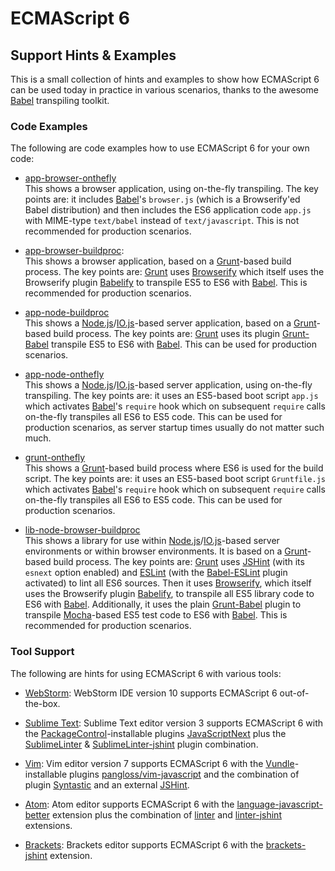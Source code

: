 
# ECMAScript 6

## Support Hints &amp; Examples

This is a small collection of hints and examples to show how ECMAScript 6
can be used today in practice in various scenarios, thanks to the awesome
[Babel](http://babeljs.io/) transpiling toolkit.

### Code Examples

The following are code examples how to use ECMAScript 6 for your own code:

- [app-browser-onthefly](./app-browser-onthefly/)<br/>
  This shows a browser application, using on-the-fly transpiling.
  The key points are: it includes [Babel](http://babeljs.io/)'s
  `browser.js` (which is a Browserify'ed Babel distribution)
  and then includes the ES6 application code `app.js` with
  MIME-type `text/babel` instead of `text/javascript`.
  This is not recommended for production scenarios.

- [app-browser-buildproc](./app-browser-buildproc/):<br/>
  This shows a browser application, based on a [Grunt](http://gruntjs.com/)-based build process.
  The key points are: [Grunt](http://gruntjs.com/) uses
  [Browserify](http://browserify.org/) which itself uses the Browserify
  plugin [Babelify](https://github.com/babel/babelify) to transpile ES5
  to ES6 with [Babel](http://babeljs.io/).
  This is recommended for production scenarios.

- [app-node-buildproc](./app-node-buildproc/)<br/>
  This shows a [Node.js](http://nodejs.org/)/[IO.js](http://iojs.org)-based server application,
  based on a [Grunt](http://gruntjs.com/)-based build process.
  The key points are: [Grunt](http://gruntjs.com/) uses its plugin
  [Grunt-Babel]([https://www.npmjs.com/package/grunt-babel) transpile
  ES5 to ES6 with [Babel](http://babeljs.io/).
  This can be used for production scenarios.

- [app-node-onthefly](./app-node-onthefly/)<br/>
  This shows a [Node.js](http://nodejs.org/)/[IO.js](http://iojs.org)-based server application,
  using on-the-fly transpiling.
  The key points are: it uses an ES5-based boot script `app.js` which
  activates [Babel](http://babeljs.io/)'s `require` hook which on
  subsequent `require` calls on-the-fly transpiles all ES6 to ES5 code.
  This can be used for production scenarios, as server startup times
  usually do not matter such much.

- [grunt-onthefly](./grunt-onthefly/)<br/>
  This shows a [Grunt](http://gruntjs.com/)-based build process where
  ES6 is used for the build script.
  The key points are: it uses an ES5-based boot script `Gruntfile.js` which
  activates [Babel](http://babeljs.io/)'s `require` hook which on
  subsequent `require` calls on-the-fly transpiles all ES6 to ES5 code.
  This can be used for production scenarios.

- [lib-node-browser-buildproc](lib-node-browser-buildproc])<br/>
  This shows a library for use within [Node.js](http://nodejs.org/)/[IO.js](http://iojs.org)-based server
  environments or within browser environments.
  It is based on a [Grunt](http://gruntjs.com/)-based build process.
  The key points are: [Grunt](http://gruntjs.com/) uses
  [JSHint](http://jshint.com/) (with its `esnext` option enabled) and
  [ESLint](http://eslint.org/) (with the [Babel-ESLint](https://github.com/babel/babel-eslint) plugin activated)
  to lint all ES6 sources. Then it uses
  [Browserify](http://browserify.org/), which itself uses the
  Browserify plugin [Babelify](https://github.com/babel/babelify),
  to transpile all ES5 library code to ES6 with
  [Babel](http://babeljs.io/). Additionally, it uses the plain
  [Grunt-Babel]([https://www.npmjs.com/package/grunt-babel) plugin to
  transpile [Mocha](http://mochajs.org/)-based ES5 test code to ES6
  with [Babel](http://babeljs.io/). This is recommended for production
  scenarios.

### Tool Support

The following are hints for using ECMAScript 6 with various tools:

- [WebStorm](https://www.jetbrains.com/webstorm/):
  WebStorm IDE version 10 supports ECMAScript 6 out-of-the-box.

- [Sublime Text](http://www.sublimetext.com/):
  Sublime Text editor version 3 supports ECMAScript 6 with the
  [PackageControl](https://packagecontrol.io/)-installable plugins
  [JavaScriptNext](https://packagecontrol.io/packages/JavaScriptNext%20-%20ES6%20Syntax)
  plus the [SublimeLinter](https://packagecontrol.io/packages/SublimeLinter) &amp;
  [SublimeLinter-jshint](https://packagecontrol.io/packages/SublimeLinter-jshint)
  plugin combination.

- [Vim](http://www.vim.org/):
  Vim editor version 7 supports ECMAScript 6 with the
  [Vundle](https://github.com/gmarik/Vundle.vim)-installable plugins
  [pangloss/vim-javascript](https://github.com/pangloss/vim-javascript) and
  the combination of plugin [Syntastic](https://github.com/scrooloose/syntastic)
  and an external [JSHint](http://jshint.com/).

- [Atom](http://atom.io/):
  Atom editor supports ECMAScript 6 with the
  [language-javascript-better](https://atom.io/packages/language-javascript-better)
  extension plus the
  combination of [linter](https://atom.io/packages/linter)
  and [linter-jshint](https://atom.io/packages/linter-jshint) extensions.

- [Brackets](http://brackets.io/):
  Brackets editor supports ECMAScript 6 with the
  [brackets-jshint](https://github.com/cfjedimaster/brackets-jshint)
  extension.

